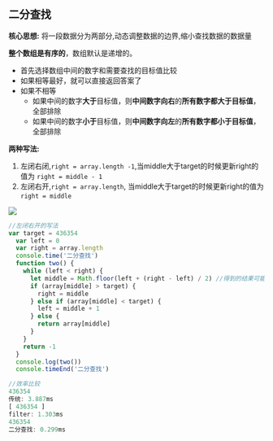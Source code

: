 ## 二分查找

**核心思想:** 将一段数据分为两部分,动态调整数据的边界,缩小查找数据的数据量

**整个数组是有序的**，数组默认是递增的。

- 首先选择数组中间的数字和需要查找的目标值比较
- 如果相等最好，就可以直接返回答案了
- 如果不相等
  - 如果中间的数字**大于**目标值，则**中间数字向右**的**所有数字都大于目标值**，全部排除
  - 如果中间的数字**小于**目标值，则**中间数字向左**的**所有数字都小于目标值**，全部排除

**两种写法:**

1. 左闭右闭,`right = array.length -1`,当middle大于target的时候更新right的值为 `right = middle - 1`
2. 左闭右开,`right = array.length`, 当middle大于target的时候更新right的值为 `right = middle`

![](D:\OfficeOnte\Mark文档\mdWord\assets\20210424160141149.png)

```javascript
//左闭右开的写法
var target = 436354
  var left = 0
  var right = array.length
  console.time('二分查找')
  function two() {
    while (left < right) {
      let middle = Math.floor(left + (right - left) / 2) //得到的结果可能是小数所以要向下取整
      if (array[middle] > target) {
        right = middle
      } else if (array[middle] < target) {
        left = middle + 1
      } else {
        return array[middle]
      }
    }
    return -1
  }
  console.log(two())
  console.timeEnd('二分查找')
```

```javascript
//效率比较
436354
传统: 3.887ms
[ 436354 ]
filter: 1.303ms
436354
二分查找: 0.299ms
```

